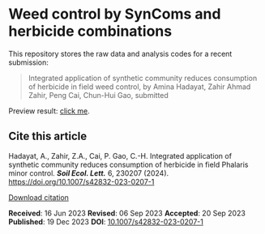 # Weed control by SynComs and herbicide combinations

This repository stores the raw data and analysis codes for a recent submission:

> Integrated application of synthetic community reduces consumption of herbicide in field weed control,
> by Amina Hadayat, Zahir Ahmad Zahir, Peng Cai, Chun-Hui Gao, submitted

Preview result: [click me](./weed-suppression.md).

## Cite this article
Hadayat, A., Zahir, Z.A., Cai, P. Gao, C.-H. Integrated application of synthetic community reduces consumption of herbicide in field Phalaris minor control. ***Soil Ecol. Lett.*** 6, 230207 (2024). <https://doi.org/10.1007/s42832-023-0207-1>

[Download citation](https://citation-needed.springer.com/v2/references/10.1007/s42832-023-0207-1?format=refman&flavour=citation)

**Received**: 16 Jun 2023
**Revised**: 06 Sep 2023
**Accepted**: 20 Sep 2023
**Published**: 19 Dec 2023
**DOI**: [10.1007/s42832-023-0207-1](https://doi.org/10.1007/s42832-023-0207-1)
